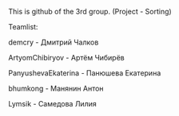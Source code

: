 This is github of the 3rd group. (Project - Sorting)

Teamlist:

demcry - Дмитрий Чалков

ArtyomChibiryov - Артём Чибирёв

PanyushevaEkaterina - Панюшева Екатерина

bhumkong - Манянин Антон

Lymsik - Самедова Лилия
